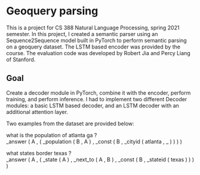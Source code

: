 
# Geoquery parsing 
This is a project for CS 388 Natural Language Processing, spring 2021 semester.
In this project, I created a semantic parser using an Sequence2Sequence model
built in PyTorch to perform semantic parsing on a geoquery dataset. The LSTM based encoder was provided by the course. The evaluation code was developed by Robert Jia and Percy Liang
of Stanford.


## Goal
 Create a decoder module in PyTorch, combine it with the encoder, perform training, and perform
inference. I had to implement two different Decoder modules: a basic LSTM based decoder, and an LSTM decoder with an
additional attention layer.

Two examples from the dataset are provided below:

what is the population of atlanta ga ? <br/>
_answer ( A , ( _population ( B , A ) , _const ( B , _cityid ( atlanta , _ ) ) ) )

what states border texas ? <br/>
_answer ( A , ( _state ( A ) , _next_to ( A , B ) , _const ( B , _stateid ( texas ) ) ) )